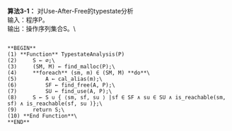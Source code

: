 **算法3-1：** 对Use-After-Free的typestate分析\
输入：程序P。\
输出：操作序列集合S。\
```

**BEGIN**
(1) **Function** TypestateAnalysis(P)
(2) 	S ← ∅;\
(3) 	(SM, M) ← find_malloc(P);\
(4) 	**foreach** (sm, m) ∈ (SM, M) **do**\
(5) 		A ← cal_alias(m);\
(6) 		SF ← find_free(A, P);\
(7) 		SU ← find_use(A, P);\
(8) 	S ← S ∪ { ⟨sm, sf, su ⟩ |sf ∈ SF ∧ su ∈ SU ∧ is_reachable(sm, sf) ∧ is_reachable(sf, su )};\
(9) 	return S;\
(10) **End Function**\
**END**

```
